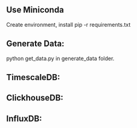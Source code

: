 ## Use Miniconda

Create environment, install pip -r requirements.txt



## Generate Data:

python get_data.py  in generate_data folder.

## TimescaleDB:




## ClickhouseDB:



## InfluxDB:



